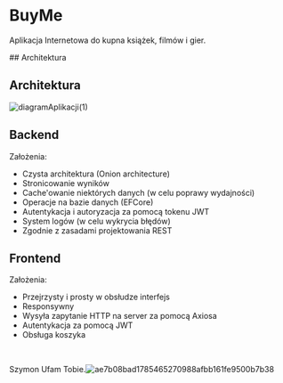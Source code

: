# BuyMe
<p>
Aplikacja Internetowa do kupna książek, filmów i gier.
</p>
## Architektura



## Architektura

  ![diagramAplikacji(1)](https://user-images.githubusercontent.com/89195542/197585931-b2c05544-7515-4fdd-8e37-af5e6ae2c328.png)

## Backend

Założenia:

- Czysta architektura (Onion architecture)
- Stronicowanie wyników
- Cache'owanie niektórych danych (w celu poprawy wydajności)
- Operacje na bazie danych (EFCore)
- Autentykacja i autoryzacja za pomocą tokenu JWT
- System logów (w celu wykrycia błędów)
- Zgodnie z zasadami projektowania REST

## Frontend

Założenia:

- Przejrzysty i prosty w obsłudze interfejs
- Responsywny
- Wysyła zapytanie HTTP na server za pomocą Axiosa
- Autentykacja za pomocą JWT
- Obsługa koszyka

<br/>

Szymon Ufam Tobie.![ae7b08bad1785465270988afbb161fe9500b7b38](https://user-images.githubusercontent.com/101556899/197513791-c332122e-42b3-423d-8f27-bdd7bf423782.jpg)
